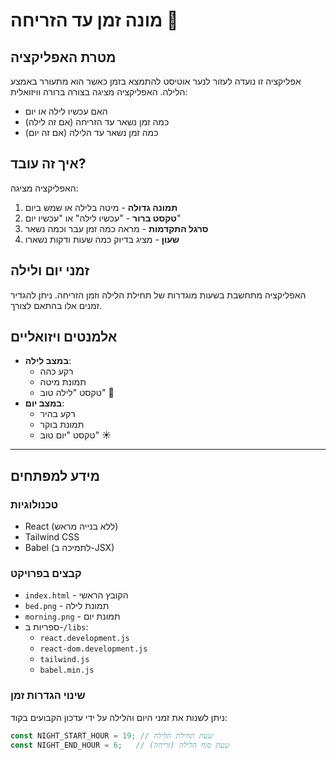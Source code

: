 # מונה זמן עד הזריחה 🌅

## מטרת האפליקציה
אפליקציה זו נועדה לעזור לנער אוטיסט להתמצא בזמן כאשר הוא מתעורר באמצע הלילה. האפליקציה מציגה בצורה ברורה וויזואלית:
- האם עכשיו לילה או יום
- כמה זמן נשאר עד הזריחה (אם זה לילה)
- כמה זמן נשאר עד הלילה (אם זה יום)

## איך זה עובד?
האפליקציה מציגה:
1. **תמונה גדולה** - מיטה בלילה או שמש ביום
2. **טקסט ברור** - "עכשיו לילה" או "עכשיו יום"
3. **סרגל התקדמות** - מראה כמה זמן עבר וכמה נשאר
4. **שעון** - מציג בדיוק כמה שעות ודקות נשארו

## זמני יום ולילה
האפליקציה מתחשבת בשעות מוגדרות של תחילת הלילה וזמן הזריחה. ניתן להגדיר זמנים אלו בהתאם לצורך.

## אלמנטים ויזואליים
- **במצב לילה**: 
  - רקע כהה
  - תמונת מיטה
  - טקסט "לילה טוב" 🌙
- **במצב יום**:
  - רקע בהיר
  - תמונת בוקר
  - טקסט "יום טוב" ☀️

---

## מידע למפתחים

### טכנולוגיות
- React (ללא בנייה מראש)
- Tailwind CSS
- Babel (לתמיכה ב-JSX)

### קבצים בפרויקט
- `index.html` - הקובץ הראשי
- `bed.png` - תמונת לילה
- `morning.png` - תמונת יום
- ספריות ב-`/libs`:
  - `react.development.js`
  - `react-dom.development.js`
  - `tailwind.js`
  - `babel.min.js`

### שינוי הגדרות זמן
ניתן לשנות את זמני היום והלילה על ידי עדכון הקבועים בקוד:
```javascript
const NIGHT_START_HOUR = 19; // שעת תחילת הלילה
const NIGHT_END_HOUR = 6;   // שעת סוף הלילה (זריחה)
```
